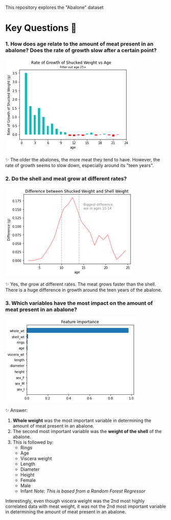This repository explores the "Abalone" dataset  

# Key Questions 🤔

### 1. How does age relate to the amount of meat present in an abalone? Does the rate of growth slow after a certain point?  
![growth](/Images/growth_rate.png)

✨ The older the abalones, the more meat they tend to have. However, the rate of growth seems to slow down, especially around its "teen years".  
  
  
### 2. Do the shell and meat grow at different rates?  
![diff](/Images/difference.png)

✨ Yes, the grow at different rates. The meat grows faster than the shell. There is a huge difference in growth around the teen years of the abalone.

### 3. Which variables have the most impact on the amount of meat present in an abalone?

![feat](/Images/features.png)

✨ Answer:
1. __Whole weight__ was the most important variable in determining the amount of meat present in an abalone.
2. The second most important variable was the __weight of the shell__ of the abalone.
3. This is followed by:
    - Rings
    - Age
    - Viscera weight
    - Length
    - Diameter
    - Height
    - Female
    - Male
    - Infant
_Note: This is based from a Random Forest Regressor_

Interestingly, even though viscera weight was the 2nd most highly correlated data with meat weight, it was not the 2nd most important variable in determining the amount of meat present in an abalone.
